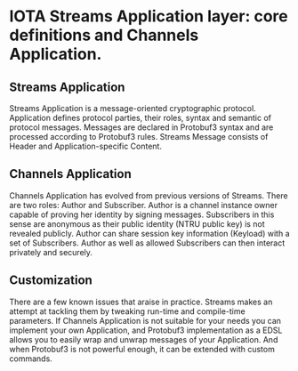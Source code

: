 # IOTA Streams Application layer: core definitions and Channels Application.

## Streams Application

Streams Application is a message-oriented cryptographic protocol. Application defines protocol parties, their roles, syntax and semantic of protocol messages. Messages are declared in Protobuf3 syntax and are processed according to Protobuf3 rules. Streams Message consists of Header and Application-specific Content.

## Channels Application

Channels Application has evolved from previous versions of Streams. There are two roles: Author and Subscriber. Author is a channel instance owner capable of proving her identity by signing messages. Subscribers in this sense are anonymous as their public identity (NTRU public key) is not revealed publicly. Author can share session key information (Keyload) with a set of Subscribers. Author as well as allowed Subscribers can then interact privately and securely.

## Customization

There are a few known issues that araise in practice. Streams makes an attempt at tackling them by tweaking run-time and compile-time parameters. If Channels Application is not suitable for your needs you can implement your own Application, and Protobuf3 implementation as a EDSL allows you to easily wrap and unwrap messages of your Application. And when Protobuf3 is not powerful enough, it can be extended with custom commands.
